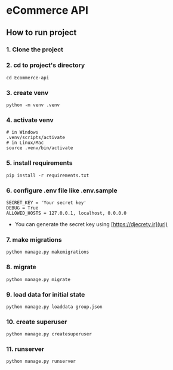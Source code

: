 # eCommerce API

## How to run project
### 1. Clone the project
### 2. cd to project's directory
  ```
  cd Ecommerce-api
  ```
### 3. create venv
  ```
  python -m venv .venv
  ```
### 4. activate venv
  ```
  # in Windows
  .venv/scripts/activate
  # in Linux/Mac
  source .venv/bin/activate 
  ```
### 5. install requirements
  ```
  pip install -r requirements.txt
  ```
### 6. configure .env file like .env.sample
  ```
  SECRET_KEY = 'Your secret key'
  DEBUG = True 
  ALLOWED_HOSTS = 127.0.0.1, localhost, 0.0.0.0
  ```
   - You can generate the secret key using [https://djecrety.ir](url)

### 7. make migrations
  ```
  python manage.py makemigrations
  ```
### 8. migrate
  ```
  python manage.py migrate
  ```
### 9. load data for initial state
  ```
  python manage.py loaddata group.json
  ```
### 10. create superuser
  ```
  python manage.py createsuperuser
  ```
### 11. runserver
  ```
  python manage.py runserver
  ```
